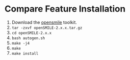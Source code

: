 # Compare Feature Installation

1. Download the [opensmile](https://www.audeering.com/opensmile/) toolkit.
2. `tar -zxvf openSMILE-2.x.x.tar.gz`
3. `cd openSMILE-2.x.x`
4. `bash autogen.sh`
5. `make -j4`
6. `make`
7. `make install`